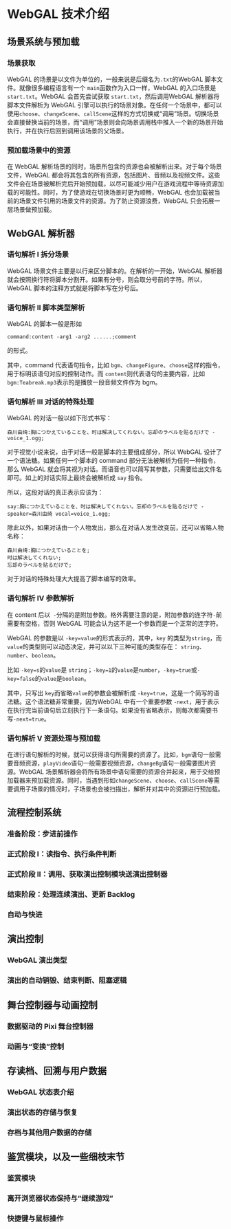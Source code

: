 # WebGAL 技术介绍

## 场景系统与预加载

### 场景获取

WebGAL 的场景是以文件为单位的，一般来说是后缀名为`.txt`的WebGAL 脚本文件。就像很多编程语言有一个 `main`函数作为入口一样，WebGAL 的入口场景是`start.txt`。WebGAL 会首先尝试获取 `start.txt`，然后调用WebGAL 解析器将脚本文件解析为 WebGAL 引擎可以执行的场景对象。在任何一个场景中，都可以使用`choose`、`changeScene`、`callScene`这样的方式切换或“调用”场景。切换场景会直接替换当前的场景，而“调用”场景则会向场景调用栈中推入一个新的场景开始执行，并在执行后回到调用该场景的父场景。

### 预加载场景中的资源

在 WebGAL 解析场景的同时，场景所包含的资源也会被解析出来。对于每个场景文件，WebGAL 都会将其包含的所有资源，包括图片、音频以及视频文件。这些文件会在场景被解析完后开始预加载，以尽可能减少用户在游戏流程中等待资源加载的可能性。同时，为了使游戏在切换场景时更为顺畅，WebGAL 也会加载被当前的场景文件引用的场景文件的资源。为了防止资源浪费，WebGAL 只会拓展一层场景做预加载。

## WebGAL 解析器

### 语句解析 Ⅰ 拆分场景

WebGAL 场景文件主要是以行来区分脚本的。在解析的一开始，WebGAL 解析器就会按照换行符将脚本分割开。如果有分号，则会取分号前的字符。所以，WebGAL 脚本的注释方式就是将脚本写在分号后。

### 语句解析 Ⅱ 脚本类型解析

WebGAL 的脚本一般是形如

```
command:content -arg1 -arg2 ......;comment
```

的形式。

其中，command 代表语句指令，比如 `bgm`、`changeFigure`、`choose`这样的指令，用于标明该语句对应的控制动作。而 `content`则代表语句的主要内容，比如 `bgm:Teabreak.mp3`表示的是播放一段音频文件作为 bgm。

### 语句解析 Ⅲ 对话的特殊处理

WebGAL 的对话一般以如下形式书写：

```
森川由绮:胸につかえていることを、时は解决してくれない。忘却のラベルを贴るだけで -voice_1.ogg;
```

对于视觉小说来说，由于对话一般是脚本的主要组成部分，所以 WebGAL 设计了一个语法糖。如果任何一个脚本的 command 部分无法被解析为任何一种指令，那么 WebGAL 就会将其视为对话。而语音也可以简写其参数，只需要给出文件名即可。如上的对话实际上最终会被解析成 `say` 指令。

所以，这段对话的真正表示应该为：

```
say:胸につかえていることを、时は解决してくれない。忘却のラベルを贴るだけで -speaker=森川由绮 vocal=voice_1.ogg;
```

除此以外，如果对话由一个人物发出，那么在对话人发生改变前，还可以省略人物名称：

```
森川由绮:胸につかえていることを;
时は解决してくれない;
忘却のラベルを贴るだけで;
```

对于对话的特殊处理大大提高了脚本编写的效率。

### 语句解析 Ⅳ 参数解析

在 content 后以` -`分隔的是附加参数。格外需要注意的是，附加参数的连字符`-`前需要有空格，否则 WebGAL 可能会认为这不是一个参数而是一个正常的连字符。

WebGAL 的参数是以 `-key=value`的形式表示的，其中，`key` 的类型为`string`，而`value`的类型则可以动态决定，并可以以下三种可能的类型存在： `string`、`number`、`boolean`。

比如 `-key=s`的`value`是 `string`；`-key=1`的`value`是`number`，`-key=true`或`-key=false`的`value`是`boolean`。

其中，只写出 `key`而省略`value`的参数会被解析成 `-key=true`，这是一个简写的语法糖。这个语法糖非常重要，因为WebGAL 中有一个重要参数 `-next`，用于表示在执行完当前语句后立刻执行下一条语句。如果没有省略表示，则每次都需要书写`-next=true`。

### 语句解析 Ⅴ 资源处理与预加载

在进行语句解析的时候，就可以获得语句所需要的资源了。比如，`bgm`语句一般需要音频资源，`playVideo`语句一般需要视频资源，`changeBg`语句一般需要图片资源。WebGAL 场景解析器会将所有场景中语句需要的资源合并起来，用于交给预加载器来预加载资源。同时，当遇到形如`changeScene`、`choose`、`callScene`等需要调用子场景的情况时，子场景也会被扫描出，解析并对其中的资源进行预加载。

## 流程控制系统

### 准备阶段：步进前操作

### 正式阶段 Ⅰ：读指令、执行条件判断

### 正式阶段 Ⅱ：调用、获取演出控制模块送演出控制器

### 结束阶段：处理连续演出、更新 Backlog

### 自动与快进

## 演出控制

### WebGAL 演出类型

### 演出的自动销毁、结束判断、阻塞逻辑

## 舞台控制器与动画控制

### 数据驱动的 Pixi 舞台控制器

### 动画与“变换”控制

## 存读档、回溯与用户数据

### WebGAL 状态表介绍

### 演出状态的存储与恢复

### 存档与其他用户数据的存储

## 鉴赏模块，以及一些细枝末节

### 鉴赏模块

### 离开浏览器状态保持与“继续游戏”

### 快捷键与鼠标操作
